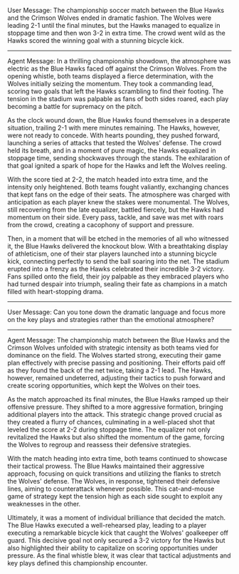 User Message: The championship soccer match between the Blue Hawks and the Crimson Wolves ended in dramatic fashion. The Wolves were leading 2-1 until the final minutes, but the Hawks managed to equalize in stoppage time and then won 3-2 in extra time. The crowd went wild as the Hawks scored the winning goal with a stunning bicycle kick.

---

Agent Message: In a thrilling championship showdown, the atmosphere was electric as the Blue Hawks faced off against the Crimson Wolves. From the opening whistle, both teams displayed a fierce determination, with the Wolves initially seizing the momentum. They took a commanding lead, scoring two goals that left the Hawks scrambling to find their footing. The tension in the stadium was palpable as fans of both sides roared, each play becoming a battle for supremacy on the pitch.

As the clock wound down, the Blue Hawks found themselves in a desperate situation, trailing 2-1 with mere minutes remaining. The Hawks, however, were not ready to concede. With hearts pounding, they pushed forward, launching a series of attacks that tested the Wolves' defense. The crowd held its breath, and in a moment of pure magic, the Hawks equalized in stoppage time, sending shockwaves through the stands. The exhilaration of that goal ignited a spark of hope for the Hawks and left the Wolves reeling.

With the score tied at 2-2, the match headed into extra time, and the intensity only heightened. Both teams fought valiantly, exchanging chances that kept fans on the edge of their seats. The atmosphere was charged with anticipation as each player knew the stakes were monumental. The Wolves, still recovering from the late equalizer, battled fiercely, but the Hawks had momentum on their side. Every pass, tackle, and save was met with roars from the crowd, creating a cacophony of support and pressure.

Then, in a moment that will be etched in the memories of all who witnessed it, the Blue Hawks delivered the knockout blow. With a breathtaking display of athleticism, one of their star players launched into a stunning bicycle kick, connecting perfectly to send the ball soaring into the net. The stadium erupted into a frenzy as the Hawks celebrated their incredible 3-2 victory. Fans spilled onto the field, their joy palpable as they embraced players who had turned despair into triumph, sealing their fate as champions in a match filled with heart-stopping drama.

---

User Message: Can you tone down the dramatic language and focus more on the key plays and strategies rather than the emotional atmosphere?

---

Agent Message: The championship match between the Blue Hawks and the Crimson Wolves unfolded with strategic intensity as both teams vied for dominance on the field. The Wolves started strong, executing their game plan effectively with precise passing and positioning. Their efforts paid off as they found the back of the net twice, taking a 2-1 lead. The Hawks, however, remained undeterred, adjusting their tactics to push forward and create scoring opportunities, which kept the Wolves on their toes.

As the match approached its final minutes, the Blue Hawks ramped up their offensive pressure. They shifted to a more aggressive formation, bringing additional players into the attack. This strategic change proved crucial as they created a flurry of chances, culminating in a well-placed shot that leveled the score at 2-2 during stoppage time. The equalizer not only revitalized the Hawks but also shifted the momentum of the game, forcing the Wolves to regroup and reassess their defensive strategies.

With the match heading into extra time, both teams continued to showcase their tactical prowess. The Blue Hawks maintained their aggressive approach, focusing on quick transitions and utilizing the flanks to stretch the Wolves' defense. The Wolves, in response, tightened their defensive lines, aiming to counterattack whenever possible. This cat-and-mouse game of strategy kept the tension high as each side sought to exploit any weaknesses in the other.

Ultimately, it was a moment of individual brilliance that decided the match. The Blue Hawks executed a well-rehearsed play, leading to a player executing a remarkable bicycle kick that caught the Wolves' goalkeeper off guard. This decisive goal not only secured a 3-2 victory for the Hawks but also highlighted their ability to capitalize on scoring opportunities under pressure. As the final whistle blew, it was clear that tactical adjustments and key plays defined this championship encounter.
